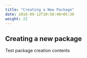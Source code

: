 ```yaml
---
title: "Creating a New Package"
date: 2018-09-12T10:58:48+05:30
weight: 22
---
```


## Creating a new package

Test package creation contents
